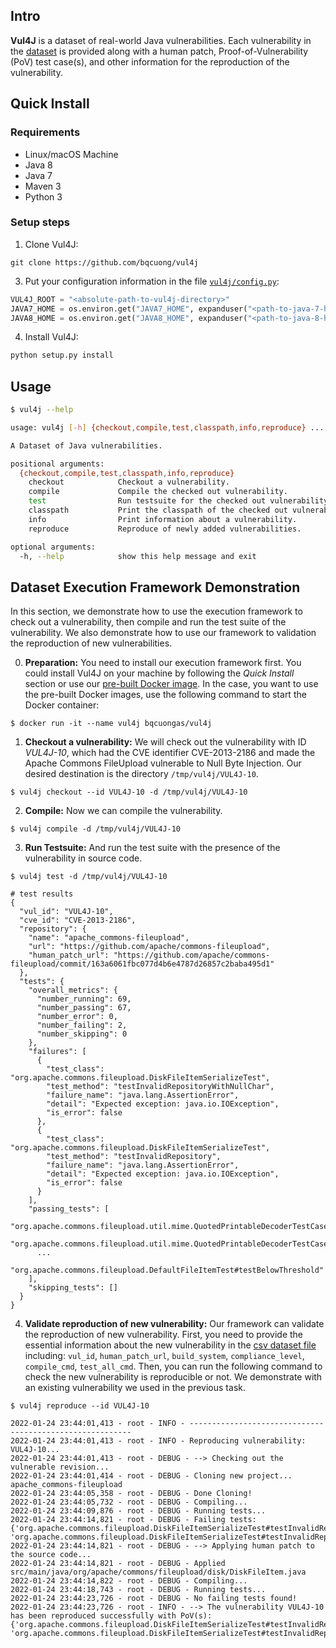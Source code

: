 ## Intro
**Vul4J** is a dataset of real-world Java vulnerabilities. 
Each vulnerability in the [dataset](dataset/vul4j_dataset.csv) is provided along with a human patch, Proof-of-Vulnerability (PoV) test case(s), and other information for the reproduction of the vulnerability. 

## Quick Install
### Requirements
* Linux/macOS Machine
* Java 8
* Java 7
* Maven 3
* Python 3

### Setup steps
1. Clone Vul4J:
```shell
git clone https://github.com/bqcuong/vul4j
```

3. Put your configuration information in the file [`vul4j/config.py`](vul4j/config.py):
```python
VUL4J_ROOT = "<absolute-path-to-vul4j-directory>"
JAVA7_HOME = os.environ.get("JAVA7_HOME", expanduser("<path-to-java-7-home-directory>"))
JAVA8_HOME = os.environ.get("JAVA8_HOME", expanduser("<path-to-java-8-home-directory>"))
```

4. Install Vul4J:
```python
python setup.py install
```
## Usage
```bash
$ vul4j --help

usage: vul4j [-h] {checkout,compile,test,classpath,info,reproduce} ...

A Dataset of Java vulnerabilities.

positional arguments:
  {checkout,compile,test,classpath,info,reproduce}
    checkout            Checkout a vulnerability.
    compile             Compile the checked out vulnerability.
    test                Run testsuite for the checked out vulnerability.
    classpath           Print the classpath of the checked out vulnerability.
    info                Print information about a vulnerability.
    reproduce           Reproduce of newly added vulnerabilities.

optional arguments:
  -h, --help            show this help message and exit
```

## Dataset Execution Framework Demonstration
In this section, we demonstrate how to use the execution framework to check out a vulnerability, then compile and run the test suite of the vulnerability.
We also demonstrate how to use our framework to validation the reproduction of new vulnerabilities.

0. **Preparation:** You need to install our execution framework first. You could install Vul4J on your machine by following the *Quick Install* section or use our [pre-built Docker image](https://hub.docker.com/r/bqcuongas/vul4j).
In the case, you want to use the pre-built Docker images, use the following command to start the Docker container:
```shell
$ docker run -it --name vul4j bqcuongas/vul4j
```

1. **Checkout a vulnerability:** We will check out the vulnerability with ID *VUL4J-10*, 
which had the CVE identifier CVE-2013-2186 and made the Apache Commons FileUpload vulnerable to Null Byte Injection.
Our desired destination is the directory `/tmp/vul4j/VUL4J-10`.
```shell
$ vul4j checkout --id VUL4J-10 -d /tmp/vul4j/VUL4J-10
```

2. **Compile:** Now we can compile the vulnerability.
```shell
$ vul4j compile -d /tmp/vul4j/VUL4J-10
```

3. **Run Testsuite:** And run the test suite with the presence of the vulnerability in source code.
```shell
$ vul4j test -d /tmp/vul4j/VUL4J-10

# test results
{
  "vul_id": "VUL4J-10",
  "cve_id": "CVE-2013-2186",
  "repository": {
    "name": "apache_commons-fileupload",
    "url": "https://github.com/apache/commons-fileupload",
    "human_patch_url": "https://github.com/apache/commons-fileupload/commit/163a6061fbc077d4b6e4787d26857c2baba495d1"
  },
  "tests": {
    "overall_metrics": {
      "number_running": 69,
      "number_passing": 67,
      "number_error": 0,
      "number_failing": 2,
      "number_skipping": 0
    },
    "failures": [
      {
        "test_class": "org.apache.commons.fileupload.DiskFileItemSerializeTest",
        "test_method": "testInvalidRepositoryWithNullChar",
        "failure_name": "java.lang.AssertionError",
        "detail": "Expected exception: java.io.IOException",
        "is_error": false
      },
      {
        "test_class": "org.apache.commons.fileupload.DiskFileItemSerializeTest",
        "test_method": "testInvalidRepository",
        "failure_name": "java.lang.AssertionError",
        "detail": "Expected exception: java.io.IOException",
        "is_error": false
      }
    ],
    "passing_tests": [
      "org.apache.commons.fileupload.util.mime.QuotedPrintableDecoderTestCase#invalidQuotedPrintableEncoding",
      "org.apache.commons.fileupload.util.mime.QuotedPrintableDecoderTestCase#unsafeDecodeLowerCase",
      ... 
      "org.apache.commons.fileupload.DefaultFileItemTest#testBelowThreshold"
    ],
    "skipping_tests": []
  }
}
```

4. **Validate reproduction of new vulnerability:** Our framework can validate the reproduction of new vulnerability.
First, you need to provide the essential information about the new vulnerability in the [csv dataset file](dataset/vul4j_dataset.csv) including: `vul_id`, `human_patch_url`, `build_system`, `compliance_level`, `compile_cmd`, `test_all_cmd`.
Then, you can run the following command to check the new vulnerability is reproducible or not. We demonstrate with an existing vulnerability we used in the previous task. 
```shell
$ vul4j reproduce --id VUL4J-10

2022-01-24 23:44:01,413 - root - INFO - ---------------------------------------------------------
2022-01-24 23:44:01,413 - root - INFO - Reproducing vulnerability: VUL4J-10...
2022-01-24 23:44:01,413 - root - DEBUG - --> Checking out the vulnerable revision...
2022-01-24 23:44:01,414 - root - DEBUG - Cloning new project... apache_commons-fileupload
2022-01-24 23:44:05,358 - root - DEBUG - Done Cloning!
2022-01-24 23:44:05,732 - root - DEBUG - Compiling...
2022-01-24 23:44:09,876 - root - DEBUG - Running tests...
2022-01-24 23:44:14,821 - root - DEBUG - Failing tests: {'org.apache.commons.fileupload.DiskFileItemSerializeTest#testInvalidRepository', 'org.apache.commons.fileupload.DiskFileItemSerializeTest#testInvalidRepositoryWithNullChar'}
2022-01-24 23:44:14,821 - root - DEBUG - --> Applying human patch to the source code...
2022-01-24 23:44:14,821 - root - DEBUG - Applied src/main/java/org/apache/commons/fileupload/disk/DiskFileItem.java
2022-01-24 23:44:14,822 - root - DEBUG - Compiling...
2022-01-24 23:44:18,743 - root - DEBUG - Running tests...
2022-01-24 23:44:23,726 - root - DEBUG - No failing tests found!
2022-01-24 23:44:23,726 - root - INFO - --> The vulnerability VUL4J-10 has been reproduced successfully with PoV(s): {'org.apache.commons.fileupload.DiskFileItemSerializeTest#testInvalidRepository', 'org.apache.commons.fileupload.DiskFileItemSerializeTest#testInvalidRepositoryWithNullChar'}!
```
